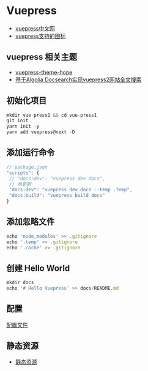 # Vuepress

- [vuepress中文网](https://v2.vuepress.vuejs.org/zh)
- [vuepress支持的图标](https://www.webfx.com/tools/emoji-cheat-sheet/)

## vuepress 相关主题

- [vuepress-theme-hope](https://vuepress-theme-hope.github.io/v2/zh/)
- [基于Algolia Docsearch实现vuepress2网站全文搜索](https://zhuanlan.zhihu.com/p/560633533)

## 初始化项目

``` js
mkdir vue-press1 && cd vue-press1
git init
yarn init -y
yarn add vuepress@next -D
```

## 添加运行命令

``` js
// package.json
"scripts": {
 // "docs:dev": "vuepress dev docs",
 // 热更新
 "docs:dev": "vuepress dev docs --temp .temp",
 "docs:build": "vuepress build docs"
}
```

## 添加忽略文件

``` js
echo 'node_modules' >> .gitignore
echo '.temp' >> .gitignore
echo '.cache' >> .gitignore
```

## 创建 Hello World

``` js
mkdir docs
echo '# Hello Vuepress' >> docs/README.md
```

## 配置

[配置文件](https://v2.vuepress.vuejs.org/zh/guide/configuration.html#%E9%85%8D%E7%BD%AE%E6%96%87%E4%BB%B6)

## 静态资源

- [静态资源](https://v2.vuepress.vuejs.org/zh/guide/assets.html)
